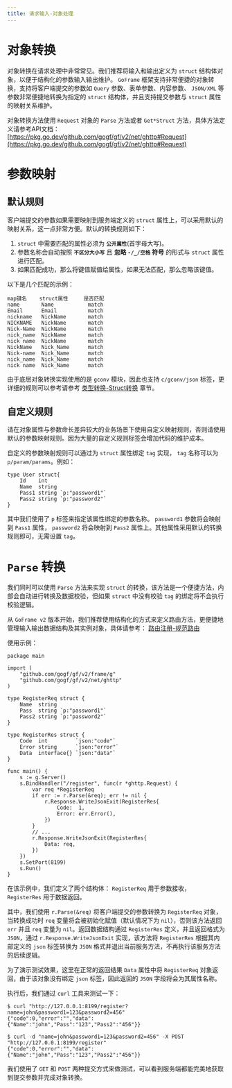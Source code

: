 ```yaml
---
title: 请求输入-对象处理
---
```


# 对象转换

对象转换在请求处理中非常常见。我们推荐将输入和输出定义为 `struct` 结构体对象，以便于结构化的参数输入输出维护。 `GoFrame` 框架支持非常便捷的对象转换，支持将客户端提交的参数如 `Query` 参数、表单参数、内容参数、 `JSON/XML` 等参数非常便捷地转换为指定的 `struct` 结构体，并且支持提交参数与 `struct` 属性的映射关系维护。

对象转换方法使用 `Request` 对象的 `Parse` 方法或者 `Get*Struct` 方法，具体方法定义请参考API文档： [https://pkg.go.dev/github.com/gogf/gf/v2/net/ghttp#Request](https://pkg.go.dev/github.com/gogf/gf/v2/net/ghttp#Request)

# 参数映射

## 默认规则

客户端提交的参数如果需要映射到服务端定义的 `struct` 属性上，可以采用默认的映射关系，这一点非常方便。默认的转换规则如下：

1. `struct` 中需要匹配的属性必须为 **`公开属性`**(首字母大写)。
2. 参数名称会自动按照 **`不区分大小写`** 且 **忽略 `-/_/空格` 符号** 的形式与 `struct` 属性进行匹配。
3. 如果匹配成功，那么将键值赋值给属性，如果无法匹配，那么忽略该键值。

以下是几个匹配的示例：

```
map键名    struct属性     是否匹配
name       Name           match
Email      Email          match
nickname   NickName       match
NICKNAME   NickName       match
Nick-Name  NickName       match
nick_name  NickName       match
nick name  NickName       match
NickName   Nick_Name      match
Nick-name  Nick_Name      match
nick_name  Nick_Name      match
nick name  Nick_Name      match
```

由于底层对象转换实现使用的是 `gconv` 模块，因此也支持 `c/gconv/json` 标签，更详细的规则可以参考请参考 [类型转换-Struct转换](/docs/核心组件/类型转换/类型转换-Struct转换) 章节。

## 自定义规则

请在对象属性与参数命长差异较大的业务场景下使用自定义映射规则，否则请使用默认的参数映射规则。因为大量的自定义规则标签会增加代码的维护成本。

自定义的参数映射规则可以通过为 `struct` 属性绑定 `tag` 实现， `tag` 名称可以为 `p/param/params`。例如：

```
type User struct{
    Id    int
    Name  string
    Pass1 string `p:"password1"`
    Pass2 string `p:"password2"`
}
```

其中我们使用了 `p` 标签来指定该属性绑定的参数名称。 `password1` 参数将会映射到 `Pass1` 属性， `password2` 将会映射到 `Pass2` 属性上。其他属性采用默认的转换规则即可，无需设置 `tag`。

# `Parse` 转换

我们同时可以使用 `Parse` 方法来实现 `struct` 的转换，该方法是一个便捷方法，内部会自动进行转换及数据校验，但如果 `struct` 中没有校验 `tag` 的绑定将不会执行校验逻辑。

从 `GoFrame v2` 版本开始，我们推荐使用结构化的方式来定义路由方法，更便捷地管理输入输出数据结构及其实例对象，具体请参考： [路由注册-规范路由](/docs/WEB服务开发/路由管理/路由管理-路由注册/路由注册-规范路由/路由注册-规范路由)

使用示例：

```
package main

import (
	"github.com/gogf/gf/v2/frame/g"
	"github.com/gogf/gf/v2/net/ghttp"
)

type RegisterReq struct {
	Name  string
	Pass  string `p:"password1"`
	Pass2 string `p:"password2"`
}

type RegisterRes struct {
	Code  int         `json:"code"`
	Error string      `json:"error"`
	Data  interface{} `json:"data"`
}

func main() {
	s := g.Server()
	s.BindHandler("/register", func(r *ghttp.Request) {
		var req *RegisterReq
		if err := r.Parse(&req); err != nil {
			r.Response.WriteJsonExit(RegisterRes{
				Code:  1,
				Error: err.Error(),
			})
		}
		// ...
		r.Response.WriteJsonExit(RegisterRes{
			Data: req,
		})
	})
	s.SetPort(8199)
	s.Run()
}
```

在该示例中，我们定义了两个结构体： `RegisterReq` 用于参数接收， `RegisterRes` 用于数据返回。

其中，我们使用 `r.Parse(&req)` 将客户端提交的参数转换为 `RegisterReq` 对象，当转换成功时 `req` 变量将会被初始化赋值（默认情况下为 `nil`），否则该方法返回 `err` 并且 `req` 变量为 `nil`。返回数据结构通过 `RegisterRes` 定义，并且返回格式为 `JSON`，通过 `r.Response.WriteJsonExit` 实现，该方法将 `RegisterRes` 根据其内部定义的 `json` 标签转换为 `JSON` 格式并退出当前服务方法，不再执行该服务方法的后续逻辑。

为了演示测试效果，这里在正常的返回结果 `Data` 属性中将 `RegisterReq` 对象返回，由于该对象没有绑定 `json` 标签，因此返回的 `JSON` 字段将会为其属性名称。

执行后，我们通过 `curl` 工具来测试一下：

```
$ curl "http://127.0.0.1:8199/register?name=john&password1=123&password2=456"
{"code":0,"error":"","data":{"Name":"john","Pass":"123","Pass2":"456"}}

$ curl -d "name=john&password1=123&password2=456" -X POST "http://127.0.0.1:8199/register"
{"code":0,"error":"","data":{"Name":"john","Pass":"123","Pass2":"456"}}
```

我们使用了 `GET` 和 `POST` 两种提交方式来做测试，可以看到服务端都能完美地获取到提交参数并完成对象转换。